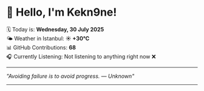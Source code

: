 # 👋 Hello, I'm Kekn9ne!

🗓️ Today is: **Wednesday, 30 July 2025**  
🌤️ Weather in Istanbul: **☀️   +30°C**  
📊 GitHub Contributions: **68**  
🎧 Currently Listening: Not listening to anything right now ❌

---

_"Avoiding failure is to avoid progress. — *Unknown*"_

---
